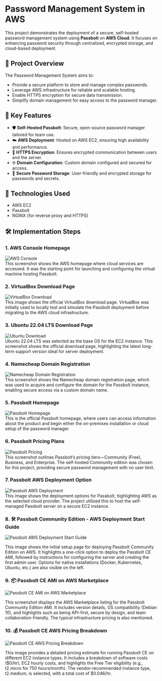 # Password Management System in AWS 

This project demonstrates the deployment of a secure, self-hosted password management system using **Passbolt** on **AWS Cloud**. It focuses on enhancing password security through centralized, encrypted storage, and cloud-based deployment.

## 🔐 Project Overview

The Password Management System aims to:
- Provide a secure platform to store and manage complex passwords.
- Leverage AWS infrastructure for reliable and scalable hosting.
- Enable HTTPS encryption for secure data transmission.
- Simplify domain management for easy access to the password manager.

## 🚀 Key Features

- 🛡️ **Self-Hosted Passbolt**: Secure, open-source password manager tailored for team use.
- ☁️ **AWS Deployment**: Hosted on AWS EC2, ensuring high availability and performance.
- 🔐 **HTTPS Encryption**: Ensures encrypted communication between users and the server.
- 🌐 **Domain Configuration**: Custom domain configured and secured for access.
- 🔏 **Secure Password Storage**: User-friendly and encrypted storage for passwords and secrets.

## 🧰 Technologies Used

- AWS EC2
- Passbolt
- NGINX (for reverse proxy and HTTPS)

 ## 🛠️ Implementation Steps

### 1. AWS Console Homepage  
![AWS Console](https://github.com/rakshitbhari/-Password-Managment-System-in-AWS/blob/c2287f02f9955cf8b4f58d0b02ca0127a5e67217/Images/1.png)  
This screenshot shows the AWS homepage where cloud services are accessed. It was the starting point for launching and configuring the virtual machine hosting Passbolt.

### 2. VirtualBox Download Page  
![VirtualBox Download](https://github.com/rakshitbhari/-Password-Managment-System-in-AWS/blob/c2287f02f9955cf8b4f58d0b02ca0127a5e67217/Images/2.png)  
This image shows the official VirtualBox download page. VirtualBox was initially used to locally test and simulate the Passbolt deployment before migrating to the AWS cloud infrastructure.

### 3. Ubuntu 22.04 LTS Download Page  
![Ubuntu Download](https://github.com/rakshitbhari/-Password-Managment-System-in-AWS/blob/c2287f02f9955cf8b4f58d0b02ca0127a5e67217/Images/3.png)  
Ubuntu 22.04 LTS was selected as the base OS for the EC2 instance. This screenshot shows the official download page, highlighting the latest long-term support version ideal for server deployment.

### 4. Namecheap Domain Registration  
![Namecheap Domain Registration](https://github.com/rakshitbhari/-Password-Managment-System-in-AWS/blob/2c0a7a9f2bb3bc82a2313347bca691d838e5ad9a/Images/4.png)  
This screenshot shows the Namecheap domain registration page, which was used to acquire and configure the domain for the Passbolt instance, enabling secure access via a custom domain name.

### 5. Passbolt Homepage  
![Passbolt Homepage](https://github.com/rakshitbhari/-Password-Managment-System-in-AWS/blob/2c0a7a9f2bb3bc82a2313347bca691d838e5ad9a/Images/5.png)  
This is the official Passbolt homepage, where users can access information about the product and begin either the on-premises installation or cloud setup of the password manager.

### 6. Passbolt Pricing Plans  
![Passbolt Pricing](https://github.com/rakshitbhari/-Password-Managment-System-in-AWS/blob/2c0a7a9f2bb3bc82a2313347bca691d838e5ad9a/Images/6.png)  
This screenshot outlines Passbolt’s pricing tiers—Community (Free), Business, and Enterprise. The self-hosted Community edition was chosen for this project, providing secure password management with no user limit.

### 7. Passbolt AWS Deployment Option  
![Passbolt AWS Deployment](https://github.com/rakshitbhari/-Password-Managment-System-in-AWS/blob/2c0a7a9f2bb3bc82a2313347bca691d838e5ad9a/Images/7.png)  
This image shows the deployment options for Passbolt, highlighting AWS as the selected cloud provider. The project utilized this to host the self-managed Passbolt server on a secure EC2 instance.

### 8. 🛠️ Passbolt Community Edition - AWS Deployment Start Guide

![Passbolt AWS Deployment Start Guide](https://github.com/rakshitbhari/-Password-Managment-System-in-AWS/blob/6881e2392cf443865c70c9fc7141452635f59e0e/Images/8.png)

This image shows the initial setup page for deploying Passbolt Community Edition on AWS. It highlights a one-click option to deploy the Passbolt CE AMI, followed by instructions for configuring the server and creating the first admin user. Options for native installations (Docker, Kubernetes, Ubuntu, etc.) are also visible on the left.


### 9. 📦 Passbolt CE AMI on AWS Marketplace

![Passbolt CE AMI on AWS Marketplace](https://github.com/rakshitbhari/-Password-Managment-System-in-AWS/blob/6881e2392cf443865c70c9fc7141452635f59e0e/Images/9.png)

This screenshot displays the AWS Marketplace listing for the Passbolt Community Edition AMI. It includes version details, OS compatibility (Debian 10), and highlights such as being API-first, secure by design, and team collaboration-friendly. The typical infrastructure pricing is also mentioned.


### 10. 💰 Passbolt CE AWS Pricing Breakdown

![Passbolt CE AWS Pricing Breakdown](https://github.com/rakshitbhari/-Password-Managment-System-in-AWS/blob/6881e2392cf443865c70c9fc7141452635f59e0e/Images/10.png)

This image provides a detailed pricing estimate for running Passbolt CE on different EC2 instance types. It includes a breakdown of software costs ($0/hr), EC2 hourly costs, and highlights the Free Tier eligibility (e.g., t2.micro for 750 hours/month). The vendor-recommended instance type, t2.medium, is selected, with a total cost of $0.046/hr.



